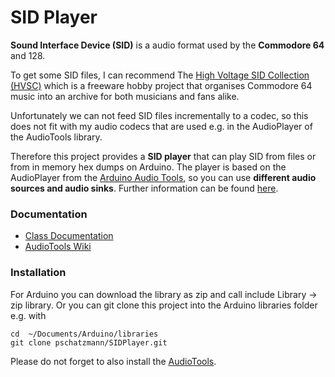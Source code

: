 # SID Player

__Sound Interface Device (SID)__ is a audio format used by the __Commodore 64__ and 128. 

To get some SID files, I can recommend The [High Voltage SID Collection (HVSC)](https://www.hvsc.c64.org/) which is a freeware hobby project that organises Commodore 64 music into an archive for both musicians and fans alike.

Unfortunately we can not feed SID files incrementally to a codec, so this does not fit with my audio codecs that are used e.g. in the AudioPlayer of the AudioTools library.

Therefore this project provides a __SID player__ that can play SID from files or from in memory hex dumps on Arduino. The player is based on the AudioPlayer from the [Arduino Audio Tools](https://github.com/pschatzmann/arduino-audio-tools), so you can use __different audio sources and audio sinks__. Further information can be found [here](https://github.com/pschatzmann/arduino-audio-tools/wiki/The-Audio-Player-Class).

### Documentation

- [Class Documentation](https://pschatzmann.github.io/SIDPlayer/docs/html/annotated.html)
- [AudioTools Wiki](https://github.com/pschatzmann/arduino-audio-tools/wiki)

### Installation

For Arduino you can download the library as zip and call include Library -> zip library. Or you can git clone this project into the Arduino libraries folder e.g. with

```
cd  ~/Documents/Arduino/libraries
git clone pschatzmann/SIDPlayer.git
```

Please do not forget to also install the [AudioTools](https://github.com/pschatzmann/arduino-audio-tools).